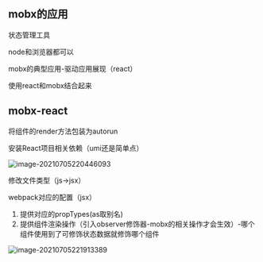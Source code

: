 ## mobx的应用

状态管理工具

node和浏览器都可以

mobx的典型应用-驱动应用展现（react）

使用react和mobx结合起来

## mobx-react

将组件的render方法包装为autorun

安装React项目相关依赖（umi还是简单点）

![image-20210705220446093](D:\typora\images\image-20210705220446093.png)

修改文件类型（js->jsx）

webpack对应的配置（jsx）

1. 提供对应的propTypes(as取别名)
2. 提供组件渲染操作（引入observer修饰器-mobx的相关操作才会生效）-哪个组件使用到了可修饰状态数据就修饰哪个组件

![image-20210705221913389](D:\typora\images\image-20210705221913389.png)
